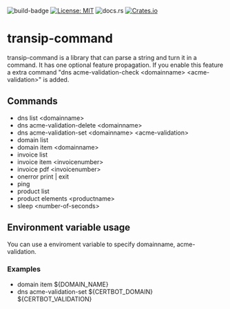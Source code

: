 ![build-badge](https://github.com/paulusminus/transipctl/actions/workflows/rust.yml/badge.svg)
[![License: MIT](https://img.shields.io/badge/License-MIT-yellow.svg)](https://opensource.org/licenses/MIT)
![docs.rs](https://img.shields.io/docsrs/transip-command)
[![Crates.io](https://img.shields.io/crates/v/transip-command)](https://crates.io/crates/transip-command)

# transip-command

transip-command is a library that can parse a string and turn it in a command. It has one optional feature propagation. If you enable this feature a extra command "dns acme-validation-check \<domainname\> \<acme-validation\>" is added.

## Commands

- dns list \<domainname\>
- dns acme-validation-delete \<domainname\>
- dns acme-validation-set \<domainname\> \<acme-validation\>
- domain list
- domain item \<domainname\>
- invoice list
- invoice item \<invoicenumber\>
- invoice pdf \<invoicenumber\>
- onerror print | exit
- ping
- product list
- product elements \<productname\>
- sleep \<number-of-seconds\>

## Environment variable usage

You can use a enviroment variable to specify domainname, acme-validation.

### Examples

- domain item \${DOMAIN_NAME}
- dns acme-validation-set \${CERTBOT_DOMAIN} \${CERTBOT_VALIDATION}
